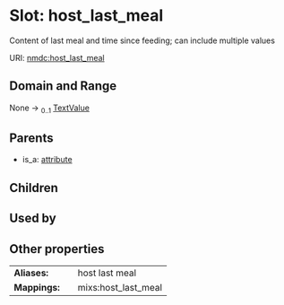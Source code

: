 
# Slot: host_last_meal


Content of last meal and time since feeding; can include multiple values

URI: [nmdc:host_last_meal](https://microbiomedata/meta/host_last_meal)


## Domain and Range

None &#8594;  <sub>0..1</sub> [TextValue](TextValue.md)

## Parents

 *  is_a: [attribute](attribute.md)

## Children


## Used by


## Other properties

|  |  |  |
| --- | --- | --- |
| **Aliases:** | | host last meal |
| **Mappings:** | | mixs:host_last_meal |

